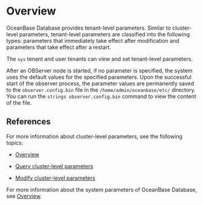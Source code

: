 # Overview

OceanBase Database provides tenant-level parameters. Similar to cluster-level parameters, tenant-level parameters are classified into the following types: parameters that immediately take effect after modification and parameters that take effect after a restart.

The `sys` tenant and user tenants can view and set tenant-level parameters.

After an OBServer node is started, if no parameter is specified, the system uses the default values for the specified parameters. Upon the successful start of the observer process, the parameter values are permanently saved to the `observer.config.bin` file in the `/home/admin/oceanbase/etc/` directory. You can run the `strings observer.config.bin` command to view the content of the file.

## References

For more information about cluster-level parameters, see the following topics:

* [Overview](../../1.manage-clusters/3.manage-cluster-parameters/1.overview-of-cluster-parameter-management.md)

* [Query cluster-level parameters](../../1.manage-clusters/3.manage-cluster-parameters/2.you-can-call-this-operation-to-query-cluster-parameters.md)

* [Modify cluster-level parameters](../../1.manage-clusters/3.manage-cluster-parameters/3.manager-modify-the-cluster-parameters.md)

For more information about the system parameters of OceanBase Database, see [Overview](../../2.configuration-management/1.configuration-management-introduction.md).
